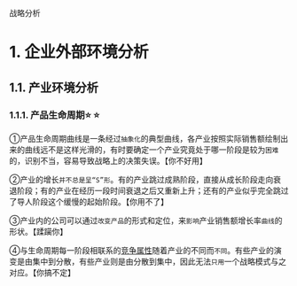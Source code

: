 战略分析

# 1. 企业外部环境分析

## 1.1. 产业环境分析

### 1.1.1. 产品生命周期:star: :star: 

①产品生命周期曲线是一条经过`抽象化`的典型曲线，各产业按照实际销售额绘制出来的曲线远不是这样光滑的，有时要确定一个产业究竟处于哪一阶段是较为`困难`的，识别不当，容易导致战略上的决策失误。【你不好用】

②产业的增长`并不总是呈“S”形`。有的产业跳过成熟阶段，直接从成长阶段走向衰退阶段；有的产业在经历一段时间衰退之后又重新上升；还有的产业似乎完全跳过了导人阶段这个缓慢的起始阶段。【你用不了】

③产业内的公司可以通过`改变产品`的形式和定位，来`影响`产业销售额增长率`曲线`的形状。【蹂躏你】

④与生命周期每一阶段相联系的[竞争属性](产品生命周期.对竞争属性的理解.md)随着产业的不同而`不同`。有些产业的演变是由集中到分散，有些产业则是由分散到集中，因此无法`只用`一个战略模式与之对应。【你搞不定】
